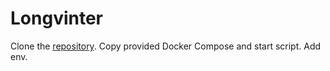 # Longvinter

Clone the [repository](https://github.com/tvandoorn/longvinter-docker-server). Copy provided Docker Compose and start script. Add env.